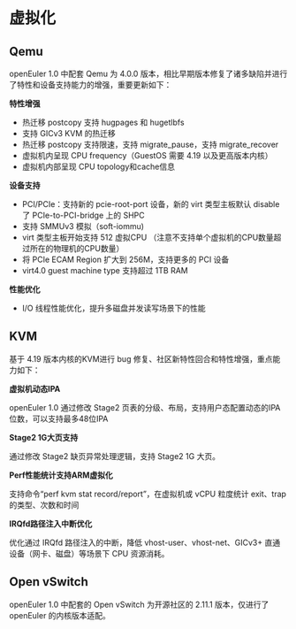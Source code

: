 # 虚拟化<a name="ZH-CN_TOPIC_0185681960"></a>

## Qemu<a name="section14349202621712"></a>

openEuler 1.0 中配套 Qemu 为 4.0.0 版本，相比早期版本修复了诸多缺陷并进行了特性和设备支持能力的增强，重要更新如下：

**特性增强**

-   热迁移 postcopy 支持 hugpages 和 hugetlbfs
-   支持 GICv3 KVM 的热迁移
-   热迁移 postcopy 支持限速，支持 migrate\_pause，支持 migrate\_recover
-   虚拟机内呈现 CPU frequency（GuestOS 需要 4.19 以及更高版本内核）
-   虚拟机内部呈现 CPU topology和cache信息

**设备支持**

-   PCI/PCIe：支持新的 pcie-root-port 设备，新的 virt 类型主板默认 disable 了 PCIe-to-PCI-bridge 上的 SHPC
-   支持 SMMUv3 模拟（soft-iommu\)
-   virt 类型主板开始支持 512 虚拟CPU （注意不支持单个虚拟机的CPU数量超过所在的物理机的CPU数量）
-   将 PCIe ECAM Region 扩大到 256M，支持更多的 PCI 设备
-   virt4.0 guest machine type 支持超过 1TB RAM

**性能优化**

-   I/O 线程性能优化，提升多磁盘并发读写场景下的性能

## KVM<a name="section2663102117408"></a>

基于 4.19 版本内核的KVM进行 bug 修复、社区新特性回合和特性增强，重点能力如下：

**虚拟机动态IPA**

openEuler 1.0 通过修改 Stage2 页表的分级、布局，支持用户态配置动态的IPA位数，可以支持最多48位IPA

**Stage2 1G大页支持**

通过修改 Stage2 缺页异常处理逻辑，支持 Stage2 1G 大页。

**Perf性能统计支持ARM虚拟化**

支持命令“perf kvm stat record/report”，在虚拟机或 vCPU 粒度统计 exit、trap 的类型、次数和时间

**IRQfd路径注入中断优化**

优化通过 IRQfd 路径注入的中断，降低 vhost-user、vhost-net、GICv3+ 直通设备（网卡、磁盘）等场景下 CPU 资源消耗。

## Open vSwitch<a name="section562416012180"></a>

openEuler 1.0 中配套的 Open vSwitch 为开源社区的 2.11.1 版本，仅进行了 openEuler 的内核版本适配。

